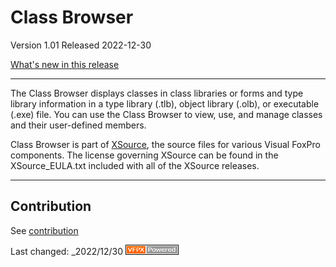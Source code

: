 # Class Browser

Version 1.01 Released 2022-12-30

[What's new in this release](Change%20Log.md)

***


The Class Browser displays classes in class libraries or forms and type library information in a type library (.tlb), object library (.olb), or executable (.exe) file. You can use the Class Browser to view, use, and manage classes and their user-defined members.

Class Browser is part of [XSource](https://github.com/VFPX/XSource), the source files for various Visual FoxPro components. The license governing XSource can be found in the XSource_EULA.txt included with all of the XSource releases.


----
## Contribution
See [contribution](./.github/CONTRIBUTING.md)

Last changed: _2022/12/30 ![Picture](./docs/images/vfpxpoweredby_alternative.gif)
